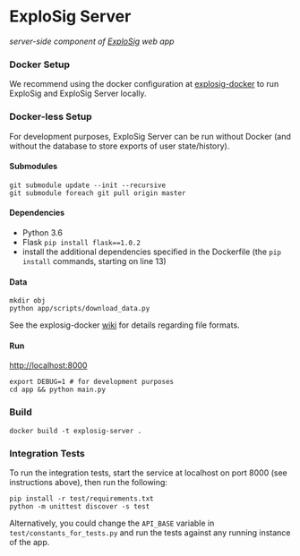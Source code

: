 # ExploSig Server

_server-side component of [ExploSig](https://github.com/lrgr/explosig) web app_

### Docker Setup
We recommend using the docker configuration at [explosig-docker](https://github.com/lrgr/explosig-docker) to run ExploSig and ExploSig Server locally. 


### Docker-less Setup
For development purposes, ExploSig Server can be run without Docker (and without the database to store exports of user state/history).

#### Submodules
```
git submodule update --init --recursive
git submodule foreach git pull origin master
```

#### Dependencies
- Python 3.6
- Flask `pip install flask==1.0.2`
- install the additional dependencies specified in the Dockerfile (the `pip install` commands, starting on line 13)

#### Data
```
mkdir obj
python app/scripts/download_data.py
```

See the explosig-docker [wiki](https://github.com/lrgr/explosig-docker/wiki) for details regarding file formats. 

#### Run
[http://localhost:8000](http://localhost:8000)
```
export DEBUG=1 # for development purposes
cd app && python main.py
```

### Build
```
docker build -t explosig-server .
```

### Integration Tests
To run the integration tests, start the service at localhost on port 8000 (see instructions above), then run the following:
```
pip install -r test/requirements.txt
python -m unittest discover -s test
```
Alternatively, you could change the `API_BASE` variable in `test/constants_for_tests.py` and run the tests against any running instance of the app.
